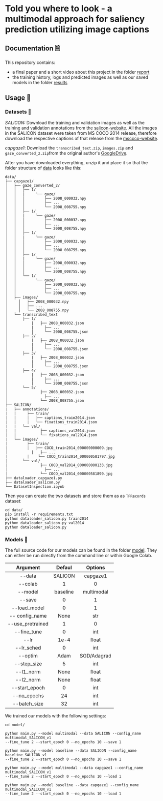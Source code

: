 # Told you where to look - a multimodal approach for saliency prediction utilizing image captions

## Documentation 🗎

This repository contains:

- a final paper and a short video about this project in the folder [report](report)
- the training history, logs and predicted images as well as our saved models in the folder [results](results)

## Usage 🧠

### Datasets 👀

*SALICON:* Download the training and validation images as well as the training and validation annotations from the [salicon-website](http://salicon.net/download/). All the images in the SALICON dataset were taken from MS COCO 2014 release, therefore download the respective captions of that release from the [mscoco-website](https://cocodataset.org/#download).

*capgaze1*: Download the `transcribed_text.zip`, `images.zip` and `gaze_converted_2.zip`from the original author's [GoogleDrive](https://drive.google.com/open?id=1qlOCr8TX6dmAxhlCob79X29riyQ_MRlq).

After you have downloaded everything, unzip it and place it so that the folder structure of [data](data) looks like this:

```shell
data/
├── capgaze1/
│   ├── gaze_converted_2/
│   │   ├── 1/
│   │   |	  └── gaze/
│   │   │	  	  ├── 2008_000032.npy
│   │   │	  	  ├── ...
│   │   │	  	  └── 2008_008755.npy
│   │   ├── 1/
│   │   |	  └── gaze/
│   │   │	  	  ├── 2008_000032.npy
│   │   │	  	  ├── ...
│   │   │	  	  └── 2008_008755.npy
│   │   ├── 1/
│   │   |	  └── gaze/
│   │   │	  	  ├── 2008_000032.npy
│   │   │	  	  ├── ...
│   │   │	  	  └── 2008_008755.npy
│   │   ├── 1/
│   │   |	  └── gaze/
│   │   │	  	  ├── 2008_000032.npy
│   │   │	  	  ├── ...
│   │   │	  	  └── 2008_008755.npy
│   │   └── 1/
│   │   	  └── gaze/
│   │   	  	  ├── 2008_000032.npy
│   │       	  ├── ...
│   │   	  	  └── 2008_008755.npy
│   ├── images/
│	  │	  ├── 2008_000032.npy
│	  │	  ├── ...
│	  │	  └── 2008_008755.npy
│   └── transcribed_text
│       ├── 1/
│		    |   ├── 2008_000032.json
│	 	    |	  ├── ...
│	 	    │	  └── 2008_008755.json
│       ├── 2/
│		    |   ├── 2008_000032.json
│	 	    |	  ├── ...
│	 	    │	  └── 2008_008755.json
│       ├── 3/
│		    |   ├── 2008_000032.json
│	 	    |	  ├── ...
│	 	    │	  └── 2008_008755.json
│       ├── 4/
│		    |   ├── 2008_000032.json
│	 	    |	  ├── ...
│	 	    │	  └── 2008_008755.json
│       └── 5/
│		        ├── 2008_000032.json
│	 	    	  ├── ...
│	 	        └── 2008_008755.json
├── SALICON/
|   ├── annotations/
|   |	  ├── train/
|   |	  |	  ├── captions_train2014.json
|   |	  |	  └── fixations_train2014.json
|   |   └── val/
|   |		    ├── captions_val2014.json
|   |		    └── fixations_val2014.json
|   └── images/
|   	  ├── train/
|   	  |	  ├── COCO_train2014_000000000009.jpg
│	    	| 	├── ...
|   	  |	   └── COCO_train2014_000000581797.jpg
|       └── val/
|   		    ├── COCO_val2014_000000000133.jpg
│	 		      ├── ...
|   		    └── COCO_val2014_000000581899.jpg
├── dataloader_capgaze1.py
├── dataloader_salicon.py
└── DatasetInspection.ipynb
```

Then you can create the two datasets and store them as as `TFRecords` dataset:

```shell
cd data/
pip install -r requirements.txt
python dataloader_salicon.py train2014
python dataloader_salicon.py val2014
python dataloader_salicon.py
```

### Models 🤖

The full source code for our models can be found in the folder [model](model). They can either be run directly from the command line or within Google Colab. 

|     Argument     |  Defaul  |   Options   |
| :--------------: | :------: | :---------: |
|      --data      | SALICON  |  capgaze1   |
|     --colab      |    1     |      0      |
|     --model      | baseline | multimodal  |
|      --save      |    0     |      1      |
|   --load_model   |    0     |      1      |
|  -- config_name  |   None   |     str     |
| --use_pretrained |    1     |      0      |
|   --fine_tune    |    0     |     int     |
|       --lr       |   1e-4   |    float    |
|    --lr_sched    |    0     |     int     |
|     --optim      |   Adam   | SGD/Adagrad |
|   --step_size    |    5     |     int     |
|    --l1_norm     |   None   |    float    |
|    --l2_norm     |   None   |    float    |
|  --start_epoch   |    0     |     int     |
|   --no_epochs    |    24    |     int     |
|   --batch_size   |    32    |     int     |

We trained our models with the following settings:

```shell
cd model/

python main.py --model multimodal --data SALICON --config_name multimodal_SALICON_v1 
--fine_tune 2 --start_epoch 0 --no_epochs 10 --save 1

python main.py --model baseline --data SALICON --config_name baseline_SALICON_v1 
--fine_tune 2 --start_epoch 0 --no_epochs 10 --save 1

python main.py --model multimodal --data capgaze1 --config_name multimodal_SALICON_v1 
--fine_tune 2 --start_epoch 0 --no_epochs 10 --load 1

python main.py --model baseline --data capgaze1 --config_name multimodal_SALICON_v1 
--fine_tune 2 --start_epoch 0 --no_epochs 10 --load 1
```



